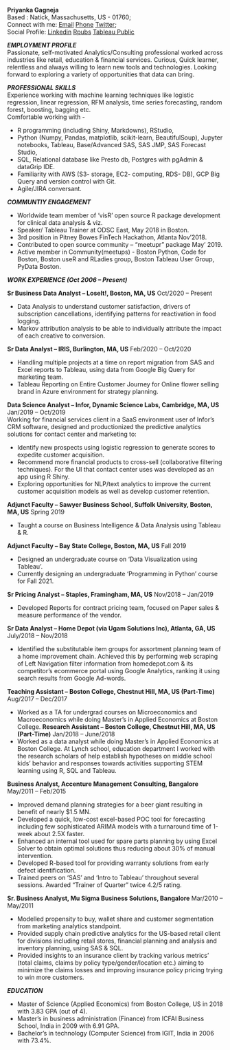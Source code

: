 **Priyanka Gagneja**   
Based : Natick, Massachusetts, US - 01760;    
Connect with me: 
[Email](priyankaigit@gmail.com) [Phone](508-215-7316)  [Twitter](@priyankaigit);   
Social Profile:
[Linkedin](https://www.linkedin.com/in/priyanka-gagneja/) [Rpubs](www.rpubs.com/priyankaigit)  [Tableau Public](https://public.tableau.com/profile/priyanka.gagneja#!/)      

***EMPLOYMENT PROFILE***  
Passionate, self-motivated Analytics/Consulting professional worked across industries like retail, education & financial services. Curious, Quick learner, relentless and always willing to learn new tools and technologies. Looking forward to exploring a variety of opportunities that data can bring.     

***PROFESSIONAL SKILLS***   
Experience working with machine learning techniques like logistic regression, linear regression, RFM analysis, time series forecasting, random forest, boosting, bagging etc.      
Comfortable working with - 
- R programming (including Shiny, Markdowns), RStudio, 
- Python (Numpy, Pandas, matplotlib, scikit-learn, BeautifulSoup), Jupyter notebooks, Tableau, Base/Advanced SAS, SAS JMP, SAS Forecast Studio, 
- SQL, Relational database like Presto db, Postgres with pgAdmin & dataGrip IDE.   
- Familiarity with AWS (S3- storage, EC2- computing, RDS- DB), GCP Big Query and version control with Git.
- Agile/JIRA conversant.

***COMMUNTIY ENGAGEMENT***

- Worldwide team member of ‘visR’ open source R package development for clinical data analysis & viz.
- Speaker/ Tableau Trainer at ODSC East, May 2018 in Boston.
- 3rd position in Pitney Bowes FinTech Hackathon, Atlanta Nov’2018. 
- Contributed to open source community – “meetupr” package May’ 2019.
- Active member in Community(meetups) - Boston Python, Code for Boston, Boston useR and RLadies group, Boston Tableau User Group, PyData Boston.

***WORK EXPERIENCE (Oct 2006 – Present)***


**Sr Business Data Analyst – LoseIt!, Boston, MA, US**	   	       Oct/2020 – Present
- Data Analysis to understand customer satisfaction, drivers of subscription cancellations, identifying patterns for reactivation in food logging.
- Markov attribution analysis to be able to individually attribute the impact of each creative to conversion.

**Sr Data Analyst – IRIS, Burlington, MA, US**	   	  Feb/2020 – Oct/2020
- Handling multiple projects at a time on report migration from SAS and Excel reports to Tableau, using data from Google Big Query for marketing team.  
- Tableau Reporting on Entire Customer Journey for Online flower selling brand in Azure environment for strategy planning.

**Data Science Analyst – Infor, Dynamic Science Labs, Cambridge, MA, US** 	   	    Jan/2019 – Oct/2019   
Working for financial services client in a SaaS environment user of Infor’s CRM software, designed and productionized the predictive analytics solutions for contact center and marketing to: 
- Identify new prospects using logistic regression to generate scores to expedite customer acquisition. 
- Recommend more financial products to cross-sell (collaborative filtering techniques). For the UI that contact center uses was developed as an app using R Shiny.  
- Exploring opportunities for NLP/text analytics to improve the current customer acquisition models as well as develop customer retention.

**Adjunct Faculty – Sawyer Business School, Suffolk University, Boston, MA, US**             		       	Spring 2019
- Taught a course on Business Intelligence & Data Analysis using Tableau & R.

**Adjunct Faculty – Bay State College, Boston, MA, US**                      		       	     Fall 2019
- Designed an undergraduate course on ‘Data Visualization using Tableau’.
- Currently designing an undergraduate ‘Programming in Python’ course for Fall 2021.

**Sr Pricing Analyst – Staples, Framingham, MA, US**                                                     	   Nov/2018 – Jan/2019
- Developed Reports for contract pricing team, focused on Paper sales & measure performance of the vendor. 

**Sr Data Analyst – Home Depot (via Ugam Solutions Inc), Atlanta, GA, US**  	      July/2018 – Nov/2018
- Identified the substitutable item groups for assortment planning team of a home improvement chain. Achieved this by performing web scraping of Left Navigation filter information from homedepot.com & its competitor’s ecommerce portal using Google Analytics, ranking it using search results from Google Ad-words.

**Teaching Assistant – Boston College, Chestnut Hill, MA, US (Part-Time)**	    Aug/2017 – Dec/2017
- Worked as a TA for undergrad courses on Microeconomics and Macroeconomics while doing Master’s in Applied Economics at Boston College. 
**Research Assistant – Boston College, Chestnut Hill, MA, US (Part-Time)**	    Jan/2018 – June/2018
- Worked as a data analyst while doing Master’s in Applied Economics at Boston College. At Lynch school, education department I worked with the research scholars of help establish hypotheses on middle school kids’ behavior and responses towards activities supporting STEM learning using R, SQL and Tableau. 

**Business Analyst, Accenture Management Consulting, Bangalore**	        May/2011 – Feb/2015
- Improved demand planning strategies for a beer giant resulting in benefit of nearly $1.5 MN.
- Developed a quick, low-cost excel-based POC tool for forecasting including few sophisticated ARIMA models with a turnaround time of 1-week about 2.5X faster.
- Enhanced an internal tool used for spare parts planning by using Excel Solver to obtain optimal solutions thus reducing about 30% of manual intervention.
- Developed R-based tool for providing warranty solutions from early defect identification.
- Trained peers on ‘SAS’ and ‘Intro to Tableau’ throughout several sessions. Awarded “Trainer of Quarter” twice 4.2/5 rating.

**Sr. Business Analyst, Mu Sigma Business Solutions, Bangalore**	      Mar/2010 – May/2011
- Modelled propensity to buy, wallet share and customer segmentation from marketing analytics standpoint.
- Provided supply chain predictive analytics for the US-based retail client for divisions including retail stores, financial planning and analysis and inventory planning, using SAS & SQL. 
- Provided insights to an insurance client by tracking various metrics’ (total claims, claims by policy type/gender/location etc.) aiming to minimize the claims losses and improving insurance policy pricing trying to win more customers.
 
***EDUCATION***  
- Master of Science (Applied Economics) from Boston College, US in 2018 with 3.83 GPA (out of 4).
- Master’s in business administration (Finance) from ICFAI Business School, India in 2009 with 6.91 GPA.
- Bachelor’s in technology (Computer Science) from IGIT, India in 2006 with 73.4%.
